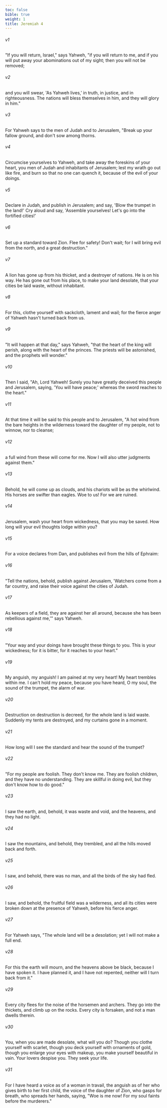 ```yaml
---
toc: false
bible: true
weight: 1
title: Jeremiah 4
---
```




###### v1 
"If you will return, Israel," says Yahweh, "if you will return to me, and if you will put away your abominations out of my sight; then you will not be removed; 

###### v2 
and you will swear, 'As Yahweh lives,' in truth, in justice, and in righteousness. The nations will bless themselves in him, and they will glory in him." 

###### v3 
For Yahweh says to the men of Judah and to Jerusalem, "Break up your fallow ground, and don't sow among thorns. 

###### v4 
Circumcise yourselves to Yahweh, and take away the foreskins of your heart, you men of Judah and inhabitants of Jerusalem; lest my wrath go out like fire, and burn so that no one can quench it, because of the evil of your doings. 

###### v5 
Declare in Judah, and publish in Jerusalem; and say, 'Blow the trumpet in the land!' Cry aloud and say, 'Assemble yourselves! Let's go into the fortified cities!' 

###### v6 
Set up a standard toward Zion. Flee for safety! Don't wait; for I will bring evil from the north, and a great destruction." 

###### v7 
A lion has gone up from his thicket, and a destroyer of nations. He is on his way. He has gone out from his place, to make your land desolate, that your cities be laid waste, without inhabitant. 

###### v8 
For this, clothe yourself with sackcloth, lament and wail; for the fierce anger of Yahweh hasn't turned back from us. 

###### v9 
"It will happen at that day," says Yahweh, "that the heart of the king will perish, along with the heart of the princes. The priests will be astonished, and the prophets will wonder." 

###### v10 
Then I said, "Ah, Lord Yahweh! Surely you have greatly deceived this people and Jerusalem, saying, 'You will have peace;' whereas the sword reaches to the heart." 

###### v11 
At that time it will be said to this people and to Jerusalem, "A hot wind from the bare heights in the wilderness toward the daughter of my people, not to winnow, nor to cleanse; 

###### v12 
a full wind from these will come for me. Now I will also utter judgments against them." 

###### v13 
Behold, he will come up as clouds, and his chariots will be as the whirlwind. His horses are swifter than eagles. Woe to us! For we are ruined. 

###### v14 
Jerusalem, wash your heart from wickedness, that you may be saved. How long will your evil thoughts lodge within you? 

###### v15 
For a voice declares from Dan, and publishes evil from the hills of Ephraim: 

###### v16 
"Tell the nations, behold, publish against Jerusalem, 'Watchers come from a far country, and raise their voice against the cities of Judah. 

###### v17 
As keepers of a field, they are against her all around, because she has been rebellious against me,'" says Yahweh. 

###### v18 
"Your way and your doings have brought these things to you. This is your wickedness; for it is bitter, for it reaches to your heart." 

###### v19 
My anguish, my anguish! I am pained at my very heart! My heart trembles within me. I can't hold my peace, because you have heard, O my soul, the sound of the trumpet, the alarm of war. 

###### v20 
Destruction on destruction is decreed, for the whole land is laid waste. Suddenly my tents are destroyed, and my curtains gone in a moment. 

###### v21 
How long will I see the standard and hear the sound of the trumpet? 

###### v22 
"For my people are foolish. They don't know me. They are foolish children, and they have no understanding. They are skillful in doing evil, but they don't know how to do good." 

###### v23 
I saw the earth, and, behold, it was waste and void, and the heavens, and they had no light. 

###### v24 
I saw the mountains, and behold, they trembled, and all the hills moved back and forth. 

###### v25 
I saw, and behold, there was no man, and all the birds of the sky had fled. 

###### v26 
I saw, and behold, the fruitful field was a wilderness, and all its cities were broken down at the presence of Yahweh, before his fierce anger. 

###### v27 
For Yahweh says, "The whole land will be a desolation; yet I will not make a full end. 

###### v28 
For this the earth will mourn, and the heavens above be black, because I have spoken it. I have planned it, and I have not repented, neither will I turn back from it." 

###### v29 
Every city flees for the noise of the horsemen and archers. They go into the thickets, and climb up on the rocks. Every city is forsaken, and not a man dwells therein. 

###### v30 
You, when you are made desolate, what will you do? Though you clothe yourself with scarlet, though you deck yourself with ornaments of gold, though you enlarge your eyes with makeup, you make yourself beautiful in vain. Your lovers despise you. They seek your life. 

###### v31 
For I have heard a voice as of a woman in travail, the anguish as of her who gives birth to her first child, the voice of the daughter of Zion, who gasps for breath, who spreads her hands, saying, "Woe is me now! For my soul faints before the murderers."
